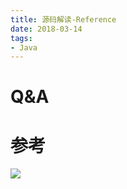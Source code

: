 ```yaml
---
title: 源码解读-Reference
date: 2018-03-14
tags:
- Java
---
```





# Q&A


# 参考


[![](https://static.segmentfault.com/v-5b1df2a7/global/img/creativecommons-cc.svg)](https://creativecommons.org/licenses/by-nc-nd/4.0/)